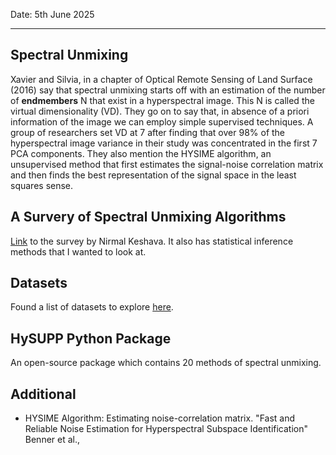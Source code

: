 Date: 5th June 2025

---

## Spectral Unmixing
Xavier and Silvia, in a chapter of Optical Remote Sensing of Land Surface (2016) say that spectral unmixing starts off with an estimation of the number of **endmembers** N that exist in a hyperspectral image. This N is called the virtual dimensionality (VD). They go on to say that, in absence of a priori information of the image we can employ simple supervised techniques. A group of researchers set VD at 7 after finding that over 98% of the hyperspectral image variance in their study was concentrated in the first 7 PCA components. 
They also mention the HYSIME algorithm, an unsupervised method that first estimates the signal-noise correlation matrix and then finds the best representation of the signal space in the least squares sense.

## A Survery of Spectral Unmixing Algorithms 
[Link](https://archive.ll.mit.edu/publications/journal/pdf/vol14_no1/14_1survey.pdf) to the survey by Nirmal Keshava. It also has statistical inference methods that I wanted to look at.

## Datasets
Found a list of datasets to explore [here](https://github.com/antmedellin/HyperspectralDatasets).

## HySUPP Python Package
An open-source package which contains 20 methods of spectral unmixing.

## Additional
- HYSIME Algorithm: Estimating noise-correlation matrix. "Fast and Reliable Noise Estimation for Hyperspectral Subspace Identification" Benner et al.,
